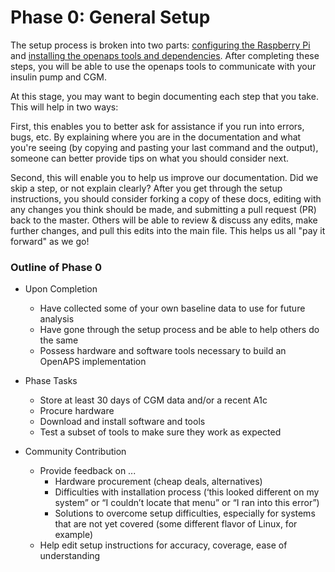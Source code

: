 # Phase 0: General Setup

The setup process is broken into two parts: [configuring the Raspberry Pi](rpi.md) and [installing the openaps tools and dependencies](openaps.md). After completing these steps, you will be able to use the openaps tools to communicate with your insulin pump and CGM.

At this stage, you may want to begin documenting each step that you take. This will help in two ways: 

First, this enables you to better ask for assistance if you run into errors, bugs, etc. By explaining where you are in the documentation and what you're seeing (by copying and pasting your last command and the output), someone can better provide tips on what you should consider next. 

Second, this will enable you to help us improve our documentation. Did we skip a step, or not explain clearly? After you get through the setup instructions, you should consider forking a copy of these docs, editing with any changes you think should be made, and submitting a pull request (PR) back to the master. Others will be able to review & discuss any edits, make further changes, and pull this edits into the main file. This helps us all "pay it forward" as we go!
 
### Outline of Phase 0

* Upon Completion
    * Have collected some of your own baseline data to use for future analysis 
    * Have gone through the setup process and be able to help others do the same
    * Possess hardware and software tools necessary to build an OpenAPS implementation


* Phase Tasks
    * Store at least 30 days of CGM data and/or a recent A1c 
    * Procure hardware 
    * Download and install software and tools
    * Test a subset of tools to make sure they work as expected
    

* Community Contribution
    * Provide feedback on ...
        * Hardware procurement (cheap deals, alternatives)
        * Difficulties with installation process (‘this looked different on my system” or “I couldn’t locate that menu” or “I ran into this error”)
        * Solutions to overcome setup difficulties, especially for systems that are not yet covered (some different flavor of Linux, for example)
    * Help edit setup instructions for accuracy, coverage, ease of understanding
